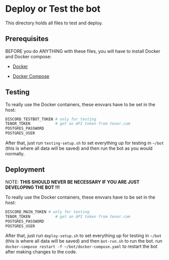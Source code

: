 # Deploy or Test the bot

This directory holds all files to test and deploy.

## Prerequisites

BEFORE you do ANYTHING with these files, you will have to install Docker and Docker compose:

- [Docker](https://docs.docker.com/get-docker/)

- [Docker Compose](https://docs.docker.com/compose/install/)

## Testing

To really use the Docker containers, these envvars have to be set in the host:

```bash
DISCORD_TESTBOT_TOKEN # only for testing
TENOR_TOKEN           # get an API token from tenor.com
POSTGRES_PASSWORD
POSTGRES_USER
```

After that, just run `testing-setup.sh` to set everything up for testing in `~/bot` (this is where all data will be saved) and then run the bot as you would normally.

## Deployment

NOTE: **THIS SHOULD NEVER BE NECESSARY IF YOU ARE JUST DEVELOPING THE BOT !!!**

To really use the Docker containers, these envvars have to be set in the host:

```bash
DISCORD_MAIN_TOKEN # only for testing
TENOR_TOKEN           # get an API token from tenor.com
POSTGRES_PASSWORD
POSTGRES_USER
```

After that, just run `deploy-setup.sh` to set everything up for testing in `~/bot` (this is where all data will be saved) and then `bot-run.sh` to run the bot. run `docker-compose restart -f ~/bot/docker-compose.yaml` to restart the bot after making changes to the code.
